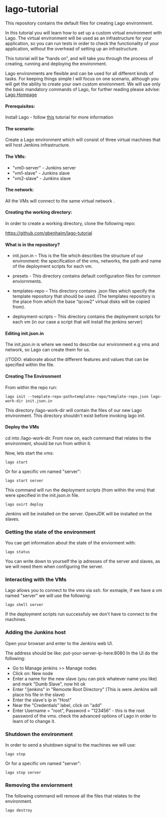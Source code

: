 # lago-tutorial
This repository contains the default files for creating Lago environment. 

In this tutorial you will learn how to set up a custom virtual environment with Lago.
The virtual environment will be used as an infrastructure for your application, so you can run tests
in order to check the functionality of your application, without the overhead of setting up an infrastructure.

This tutorial will be “hands on”, and will take you through the process of creating, running and deploying the environment.

Lago environments are flexible and can be used for all different kinds of tasks. For keeping things simple I will focus on one scenario, although you will get the ability to create your own custom environment.
We will use only the basic mandatory commands of Lago, for further reading please advise: 
[Lago Hompage](http://lago.readthedocs.org/en/latest/index.html)

#### Prerequisites:

Install Lago - follow [this](http://lago.readthedocs.org/en/latest/README.html) tutorial for more information


#### The scenario:

Create a Lago environment which will consist of three virtual machines that will host Jenkins infrastructure.

#### The VMs:

*  "vm0-server" - Junkins server
*  "vm1-slave" - Junkins slave
*  "vm2-slave" - Junkins slave

#### The network:

All the VMs will connect to the same virtual network .

#### Creating the working directory:

In order to create a working directory, clone the following repo:

https://github.com/gbenhaim/lago-tutorial

#### What is in the repository?

* init.json.in – This is the file which describes the structure of our environment: the specification of the vms, networks, the path and name of the deployment scripts for each vm.

* presets -  This directory contains default configuration files for common enviornments.

* templates-repo – This directory contains .json files which specify the template repository that should be used. (The templates repository is the place from which the base “qcow2” virtual disks will be copied from).

* deployment-scripts – This directory contains the deployment scripts for each vm (in our case a script that will
install the jenkins server)

#### Editing init.json.in

The init.json.in is where we need to describe our environment e.g vms and network, so Lago can create them for us.

//TODO: elaborate about the different features and values that can be specified within the file.


#### Creating The Environment

From within the repo run:

```
lago init --template-repo-path=templates-repo/template-repo.json lago-work-dir init.json.in
```
This directory /lago-work-dir will contain the files of our new Lago environment.
This directory shouldn't exist before invoking lago init.


#### Deploy the VMs

cd into /lago-work-dir.
From now on, each command that relates to the environment,
should be run from within it.

Now, lets start the vms:

```
lago start
```
Or for a specific vm named "server":

```
lago start server
```

This command will run the deployment scripts (from within the vms) that were specified
in the init.json.in file.



```
lago ovirt deploy
```

Jenkins will be installed on the server.
OpenJDK will be installed on the slaves.

### Getting the state of the environment

You cae get information about the state of the enviorment with:

```
lago status
```
You can write down to yourself the ip adresses of the server and slaves,
as we will need them when configuring the server.

### Interacting with the VMs

Lago allows you to connect to the vms via ssh.
for exmaple, if we have a vm named "server" we will use the following:

```
lago shell server
```
If the deployment scripts run successfuly we don't have 
to connect to the machines.


### Adding the Junkins host

Open your browser and enter to the Jenkins web UI.

The address should be like: put-your-server-ip-here:8080
In the UI do the following:

* Go to Manage jenkins >> Manage nodes
* Click on: New node
* Enter a name for the new slave (you can pick whatever name you like) and mark "Dumb Slave", now hit ok
* Enter "/jenkins" in "Remoote Root Directory" (This is were Jenkins will place his file in the slave)
* Enter the slave's ip in "Host"
* Near the "Credentials" label, click on "add"
* Enter Username = "root", Password = "123456" - this is the root password of the vms. check the advanced options
  of Lago in order to learn of to change it.


### Shutdown the environment

In order to send a shutdown signal to the machines we will use:

```
lago stop
```

Or for a specific vm named "server":

```
lago stop server
```

### Removing the enviornment

The following command will remove all the files
that relates to the environment.

```
lago destroy
```



